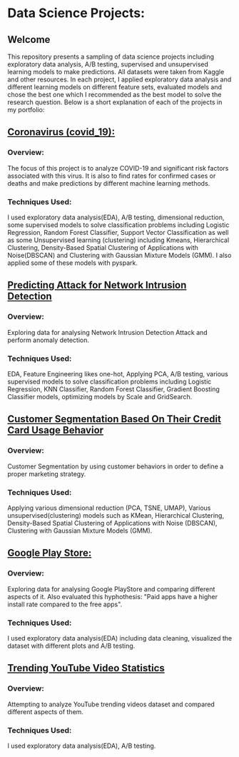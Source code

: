 
# Data Science Projects:
## Welcome

This repository presents a sampling of data science projects including exploratory data analysis, A/B testing, supervised and unsupervised learning models to make predictions. All datasets were taken from Kaggle and other resources. In each project, I applied exploratory data analysis and different learning models on different feature sets, evaluated models and chose the best one which I recommended as the best model to solve the research question. Below is a short explanation of each of the projects in my portfolio: 

## [Coronavirus (covid_19):](https://github.com/parichehrma/PariMa.github.io./blob/master/Capstone%20Final%20about%20%20covid19.ipynb)

### Overview: 
The focus of this project is to analyze COVID-19 and significant risk factors associated with this virus. It is also to find rates for confirmed cases or deaths and make predictions by different machine learning methods.

### Techniques Used:
I used exploratory data analysis(EDA), A/B testing, dimensional reduction, some supervised models to solve classification problems including Logistic Regression, Random Forest Classifier, Support Vector Classification as well as some Unsupervised learning (clustering) including Kmeans, Hierarchical Clustering, Density-Based Spatial Clustering of Applications with Noise(DBSCAN) and Clustering with Gaussian Mixture Models (GMM). I also applied some of these models with pyspark.
 
## [Predicting Attack for Network Intrusion Detection](https://github.com/parichehrma/PariMa.github.io./blob/master/Capstone%20of%20Supervised%20Learning%20final.ipynb)

### Overview:
Exploring data for analysing Network Intrusion Detection Attack and perform anomaly detection.

### Techniques Used:
EDA, Feature Engineering likes one-hot, Applying PCA, A/B testing, various supervised models to solve classification problems including Logistic Regression, KNN Classifier, Random Forest Classifier, Gradient Boosting Classifier models, optimizing models by Scale and GridSearch. 

## [Customer Segmentation Based On Their Credit Card Usage Behavior](https://github.com/parichehrma/PariMa.github.io./blob/master/Capstone%20of%20Unsupervised%20learning1.ipynb)

### Overview:
Customer Segmentation by using customer behaviors in order to define a proper marketing strategy.

### Techniques Used:
Applying various dimensional reduction (PCA, TSNE, UMAP), Various unsupervised(clustering) models such as KMean, Hierarchical Clustering, Density-Based Spatial Clustering of Applications with Noise (DBSCAN), Clustering with Gaussian Mixture Models (GMM).

## [Google Play Store:](https://github.com/parichehrma/PariMa.github.io./blob/master/Capstone%202%20Google%20Play%20Store%20Apps_KN_20191112.ipynb)

### Overview:
Exploring data for analysing Google PlayStore and comparing different aspects of it. Also evaluated this hyphothesis: "Paid apps have a higher install rate compared to the free apps".

### Techniques Used:
I used exploratory data analysis(EDA) including data cleaning, visualized the dataset with different plots and A/B testing.

## [Trending YouTube Video Statistics](https://github.com/parichehrma/PariMa.github.io./blob/master/Capstone_1_Trending%20YouTube%20Video%20Statistics.ipynb)

### Overview:
Attempting to analyze YouTube trending videos dataset and compared different aspects of them.

### Techniques Used:
I used exploratory data analysis(EDA), A/B testing.
